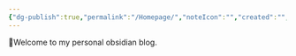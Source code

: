 ```yaml
---
{"dg-publish":true,"permalink":"/Homepage/","noteIcon":"","created":"","updated":""}
---
```


👋Welcome to my personal obsidian blog.